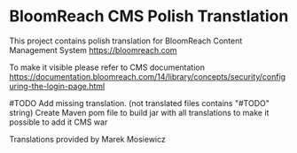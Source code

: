 # BloomReach CMS Polish Transtlation

This project contains polish translation for BloomReach
Content Management System https://bloomreach.com

To make it visible please refer to CMS documentation
https://documentation.bloomreach.com/14/library/concepts/security/configuring-the-login-page.html

#TODO
Add missing translation. (not translated files contains 
"#TODO" string)
Create Maven pom file to build jar with all translations
to make it possible to add it CMS war

Translations provided by Marek Mosiewicz 